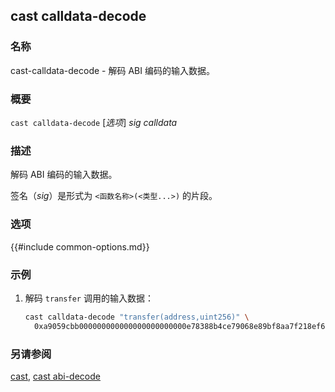 ## cast calldata-decode

### 名称

cast-calldata-decode - 解码 ABI 编码的输入数据。

### 概要

``cast calldata-decode`` [*选项*] *sig* *calldata*

### 描述

解码 ABI 编码的输入数据。

签名（*sig*）是形式为 `<函数名称>(<类型...>)` 的片段。

### 选项

{{#include common-options.md}}

### 示例

1. 解码 `transfer` 调用的输入数据：
    ```sh
    cast calldata-decode "transfer(address,uint256)" \
      0xa9059cbb000000000000000000000000e78388b4ce79068e89bf8aa7f218ef6b9ab0e9d0000000000000000000000000000000000000000000000000008a8e4b1a3d8000
    ```

### 另请参阅

[cast](./cast.md), [cast abi-decode](./cast-abi-decode.md)